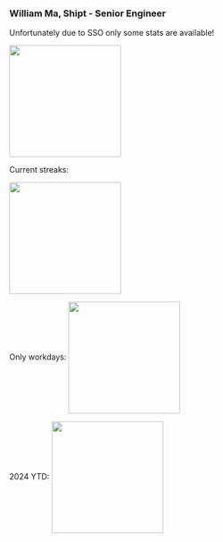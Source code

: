 ### William Ma, Shipt - Senior Engineer

Unfortunately due to SSO only some stats are available!

<a href="https://github.com/anuraghazra/github-readme-stats">
  <img height=200 align="center" src="https://github-readme-stats.vercel.app/api?username=willmashipt&count_private=true&show_icons=true&theme=dark" />
</a>

Current streaks:

<a href="https://git.io/streak-stats">
  <img height=200 align="center" src="https://github-readme-streak-stats.herokuapp.com?user=willmashipt&theme=dark&date_format=M%20j%5B%2C%20Y%5D" />
</a>

Only workdays:
<a href="https://git.io/streak-stats">
  <img height=200 align="center" src="https://github-readme-streak-stats.herokuapp.com?user=willmashipt&theme=dark&date_format=M%20j%5B%2C%20Y%5D&exclude_days=Sun,Sat" />
</a>

2024 YTD:
<a href="https://git.io/streak-stats">
  <img height=200 align="center" src="https://github-readme-streak-stats.herokuapp.com?user=willmashipt&theme=dark&date_format=M%20j%5B%2C%20Y%5D&starting_year=2024" />
</a>
